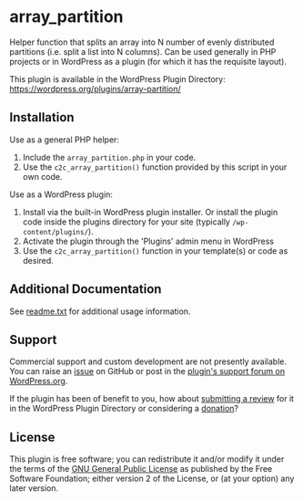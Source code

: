 # array_partition

Helper function that splits an array into N number of evenly distributed partitions (i.e. split a list into N columns). Can be used generally in PHP projects or in WordPress as a plugin (for which it has the requisite layout).

This plugin is available in the WordPress Plugin Directory: https://wordpress.org/plugins/array-partition/


## Installation

Use as a general PHP helper:

1. Include the `array_partition.php` in your code.
2. Use the `c2c_array_partition()` function provided by this script in your own code.

Use as a WordPress plugin:

1. Install via the built-in WordPress plugin installer. Or install the plugin code inside the plugins directory for your site (typically `/wp-content/plugins/`).
2. Activate the plugin through the 'Plugins' admin menu in WordPress
3. Use the `c2c_array_partition()` function in your template(s) or code as desired.


## Additional Documentation

See [readme.txt](https://github.com/coffee2code/array-partition/blob/master/readme.txt) for additional usage information.


## Support

Commercial support and custom development are not presently available. You can raise an [issue](https://github.com/coffee2code/array-partition/issues) on GitHub or post in the [plugin's support forum on WordPress.org](https://wordpress.org/support/plugin/array-partition/).

If the plugin has been of benefit to you, how about [submitting a review](https://wordpress.org/support/plugin/array-partition/reviews/) for it in the WordPress Plugin Directory or considering a [donation](https://www.paypal.com/cgi-bin/webscr?cmd=_s-xclick&hosted_button_id=6ARCFJ9TX3522)?


## License

This plugin is free software; you can redistribute it and/or modify it under the terms of the [GNU General Public License](https://www.gnu.org/licenses/gpl-2.0.html) as published by the Free Software Foundation; either version 2 of the License, or (at your option) any later version.